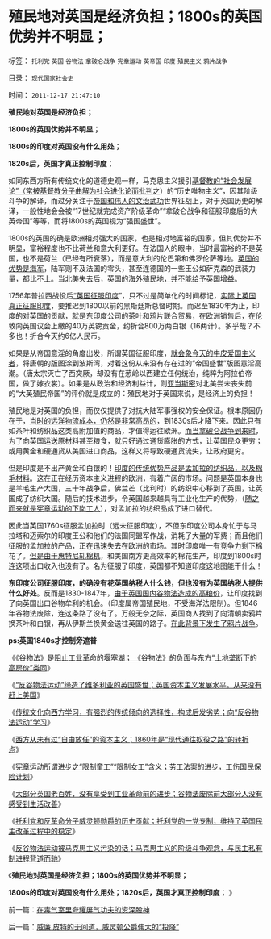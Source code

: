 # 殖民地对英国是经济负担；1800s的英国优势并不明显；

标签： `托利党` `英国` `谷物法` `拿破仑战争` `宪章运动` `英帝国` `印度` `殖民主义` `鸦片战争` 

目录： `现代国家社会史`

时间： `2011-12-17 21:47:10`

**殖民地对英国是经济负担；**

**1800s的英国优势并不明显；**

**1800s的印度对英国没有什么用处；**

**1820s后，英国才真正控制印度**；

如同东西方所有传统文化的道德史观一样，马克思主义援引[基督教的“社会发展论”（常被基督教分子曲解为社会进化论而批判之](../../../2011/9/16/为什么基督教和马克思主义都攻击科学进化论？.md)）的“历史唯物主义”，因其阶级斗争的解译，而过分关注于[帝国和伟人的文治武功](../../../2010/8/16/社会进步不要期望伟人政治;;工业革命无关“资本积累”.md)世界征战上，对于英国历史的解译，一般性地会会被“17世纪就完成资产阶级革命”“拿破仑战争和征服印度后的大英帝国”等等，而将1800s的英国视为“强国盛世”。

1800s的英国的确是欧洲相对强大的国家，也是相对地富裕的国家，但其优势并不明显，富裕程度也不比荷兰和意大利更好。在法国人的眼中，当时最富裕的不是英国，也不是荷兰（已经有所衰落），而是意大利的伦巴第和佛罗伦萨等地。[英国的优势是海军](../../../2011/12/10/英殖民帝国的“侵略”和自由主义“时代”.md)，陆军则不及法国的零头，甚至连德国的一些王公如萨克森的武装力量，都比不上。当北美失去后，[英国的海外殖民地，并不能给予英国增益](../../../2008/12/20/英殖民帝国终结，是经济理由.md)。

1756年普拉西战役后[“英国征服印度](../../../2008/12/18/英国征服印度是法治商业经济行为的成功.md)”，只不过是简单化的时间标记，[实际上英国真正征服印度](../../../2008/12/17/英国征服印度是印度历史的进步.md)，要推迟到1800以前的黑斯廷斯总督时期。而迟至1830年为止，印度的对英国的贡献，就是东印度公司的茶叶和鸦片联合贸易，在欧洲销售后，在伦敦向英国议会上缴的40万英镑贡金，约折合800万两白银（16两计）。多乎哉？不多也！折合今天约6亿人民币。

如果是从帝国意淫的角度出发，所谓英国征服印度，[就会象今天的牛皮爱国主义者](../../../2008/12/9/以客观平和的心态看历史，takeiteasy.md)，将唐朝的版图涂到波斯湾，对着这份从来没有存在过的“帝国盛世”版图意淫高潮。（唐太宗灭亡了西突厥，却没有在葱岭以西建立任何统治，纯粹为阿拉伯帝国，做了嫁衣裳）。如果是从政治和经济利益计，则[亚当斯密](../../../2011/12/10/道德经济学的“公平与效率”和亚当斯密的“自由精神”.md)对北美尝未丧失前的“大英殖民帝国”的评价就是成立的：殖民地对于英国来说，是经济上的负担！

殖民地是对英国的负担，而仅仅提供了对抗大陆军事强权的安全保证。根本原因仍在于，[当时的远洋物流成本，仍然是非常高昂的](../../../2011/9/20/忽视远洋成本是历史学界普遍错误.md)，到1830s后才降下来。因此只有如茶叶和纺织品这类高附加值的商品，才值得运往欧洲。[而当拿破仑战争到来时](../../../2009/12/18/为什么“大炮一响黄金万两”的战争GDP不能富国强兵.md)，为了向英国运送原材料甚至粮食，就只好通过通货膨胀的方式，让英国民众更穷；或用黄金和硬通货从美国进口商品，这样又将导致硬通货流失，让政府更穷。

但是印度是不出产黄金和白银的！[印度的传统优势产品是孟加拉的纺织品，以及棉毛材料](http://blog.sina.com.cn/u/5563a64d0102dt95)。这在正在经历资本主义进程的欧洲，有着广阔的市场。问题是英国本身也是羊毛生产大国，三十年战争后，佛兰芒（比利时）的纺织中心移到了英国，让英国成了纺织大国。随后的技术进步，令英国越来越具有工业化生产的优势，（[随之而来就是宪章运动的下岗工人](../../../2011/12/11/宪章运动是愚昧的义和团，英国早期工会的成长.md)），对孟加拉的纺织品成了进口替代。

因此当英国1760s征服孟加拉时（远未征服印度），不但东印度公司本身忙于与马拉塔和迈索尔的印度王公和他们的法国同盟军作战，消耗了大量的军费；而且他们征服的孟加拉的产品，正在迅速失去在欧洲的市场。其时印度唯一有竞争力剩下棉花了。[但是由于惠特尼轧棉机](../../../2011/5/24/美国蓄奴与废奴争论中的利益和虚伪.md)，和美国南方更高效率的棉花生产，印度到1800s时连这项出口收入也没有了。名为征服了印度，英国都不知道印度这地图能干什么！

**东印度公司征服印度，的确没有花英国纳税人什么钱，但也没有为英国纳税人提供什么好处**。反而是1830-1847年，[由于英国国内谷物法造成的高粮价](../../../2011/12/14/《谷物法》阻止工业革命的堰塞湖，英国殖民的温州模式.md)，让印度找到了向英国出口谷物牟利的机会。（印度属帝国殖民地，不受海洋法限制）。但1846年谷物法废除，连这条路了没有了。万般无奈之际，英国商人找到了向清朝卖鸦片换茶叶和白银，再从伊斯兰换黄金送往英国的路子。[在此背景下发生了鸦片战争](../../../2009/12/21/中国百年对外战争生命汇率的变化.md)。

**ps:英国1840s才控制旁遮普**

《[《谷物法》是阻止工业革命的堰塞湖； 《谷物法》的负面与东方“土地垄断下的高房价”类同](../../../2011/12/14/《谷物法》阻止工业革命的堰塞湖，英国殖民的温州模式.md)》

《[“反谷物法运动”缔造了维多利亚的英国盛世；英国资本主义发展水平，从来没有赶上美国](../../../2011/12/14/“反谷物法运动”的自由战士缔造了维多利亚的盛世.md)》

《[传统文化向西方学习，有强烈的传统倾向的选择性，构成后发劣势；向“反谷物法运动”学习](../../../2011/12/14/实体经济学逻辑下的历史素描，向“反谷物法运动”学习.md)》

《[西方从未有过“自由放任”的资本主义；1860年是“现代通往奴役之路”的转折点](../../../2011/12/14/人权私有制解放是艰辛的进程，“现代通往奴役之路”的转折点.md)》

《[宪章运动所谓进步之“限制童工”“限制女工”含义；劳工法案的进步，工伤国民保险计划](../../../2011/12/15/宪章运动“限制童工”“限制女工”的含义.md)》

《[大部分英国老百姓，没有享受到工业革命前的进步；谷物法废除前大部分人没有感受到生活改善](../../../2011/12/15/大部分英国老百姓，没有享受到工业革命前的进步；.md)》

《[托利党和反革命分子威灵顿勋爵的历史贡献；托利党的一党专制，维持了英国民主改革过程中的稳定](../../../2011/12/15/托利党和反革命分子威灵顿勋爵的历史贡献.md)》

《[反谷物法运动被马克思主义污染的话；马克思主义的阶级斗争观念，与民主私有制进程背道而驰](../../../2011/12/15/反谷物法运动被马克思主义污染的话.md)》

《**殖民地对英国是经济负担；1800s的英国优势并不明显；**

**1800s的印度对英国没有什么用处；1820s后，英国才真正控制印度**； 》



前一篇：[在毒气室里夸耀屏气功夫的资深股神](../../../2011/12/16/在毒气室里夸耀屏气功夫的资深股神.md)

后一篇：[威廉.皮特的无间道，威灵顿公爵伟大的“投降”](../../../2011/12/17/威廉.皮特的无间道，威灵顿公爵伟大的“投降”.md)